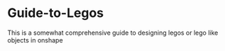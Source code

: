 # Guide-to-Legos
This is a somewhat comprehensive guide to designing legos or lego like objects in onshape 
